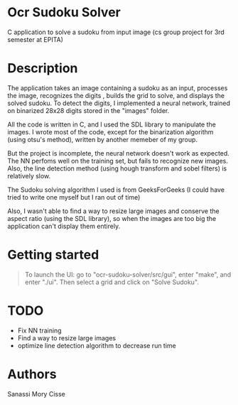 # Ocr Sudoku Solver
C application to solve a sudoku from input image (cs group project for 3rd semester at EPITA)

# Description
The application takes an image containing a sudoku as an input, processes the image, recognizes the digits , builds the grid to solve, and displays the solved sudoku.
To detect the digits, I implemented a neural network, trained on binarized 28x28 digits stored in the "images" folder.

All the code is written in C, and I used the SDL library to manipulate the images. I wrote most of the code, except for the binarization algorithm (using otsu's method), written by another memeber of my group.

But the project is incomplete, the neural network doesn't work as expected. The NN perfoms well on the training set, but fails to recognize new images.
Also, the line detection method (using hough transform and sobel filters) is relatively slow.

The Sudoku solving algorithm I used is from GeeksForGeeks (I could have tried to write one myself but I ran out of time)

Also, I wasn't able to find a way to resize large images and conserve the aspect ratio (using the SDL library), so when the images are too big the application can't display them entirely.

# Getting started
> To launch the UI: go to "ocr-sudoku-solver/src/gui", enter "make", and enter "./ui". Then select a grid and click on "Solve Sudoku".

# TODO
- Fix NN training
- Find a way to resize large images
- optimize line detection algorithm to decrease run time

# Authors

Sanassi Mory Cisse
